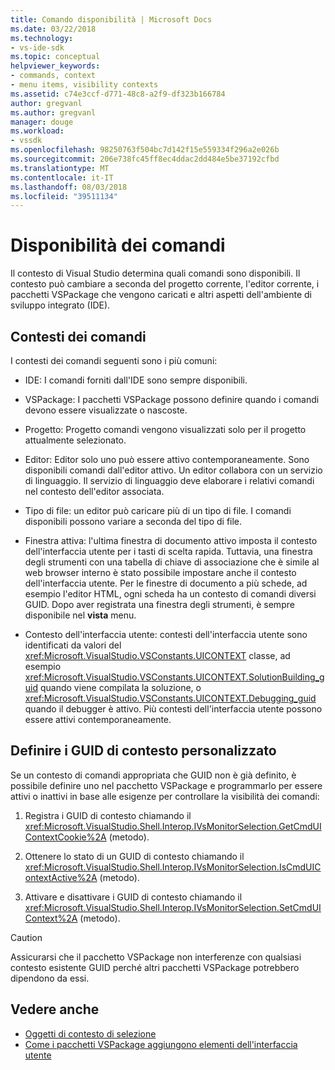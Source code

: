 ```yaml
---
title: Comando disponibilità | Microsoft Docs
ms.date: 03/22/2018
ms.technology:
- vs-ide-sdk
ms.topic: conceptual
helpviewer_keywords:
- commands, context
- menu items, visibility contexts
ms.assetid: c74e3ccf-d771-48c8-a2f9-df323b166784
author: gregvanl
ms.author: gregvanl
manager: douge
ms.workload:
- vssdk
ms.openlocfilehash: 98250763f504bc7d142f15e559334f296a2e026b
ms.sourcegitcommit: 206e738fc45ff8ec4ddac2dd484e5be37192cfbd
ms.translationtype: MT
ms.contentlocale: it-IT
ms.lasthandoff: 08/03/2018
ms.locfileid: "39511134"
---
```

# <a name="command-availability"></a>Disponibilità dei comandi

Il contesto di Visual Studio determina quali comandi sono disponibili. Il contesto può cambiare a seconda del progetto corrente, l'editor corrente, i pacchetti VSPackage che vengono caricati e altri aspetti dell'ambiente di sviluppo integrato (IDE).

## <a name="command-contexts"></a>Contesti dei comandi

I contesti dei comandi seguenti sono i più comuni:

- IDE: I comandi forniti dall'IDE sono sempre disponibili.

- VSPackage: I pacchetti VSPackage possono definire quando i comandi devono essere visualizzate o nascoste.

- Progetto: Progetto comandi vengono visualizzati solo per il progetto attualmente selezionato.

- Editor: Editor solo uno può essere attivo contemporaneamente. Sono disponibili comandi dall'editor attivo. Un editor collabora con un servizio di linguaggio. Il servizio di linguaggio deve elaborare i relativi comandi nel contesto dell'editor associata.

- Tipo di file: un editor può caricare più di un tipo di file. I comandi disponibili possono variare a seconda del tipo di file.

- Finestra attiva: l'ultima finestra di documento attivo imposta il contesto dell'interfaccia utente per i tasti di scelta rapida. Tuttavia, una finestra degli strumenti con una tabella di chiave di associazione che è simile al web browser interno è stato possibile impostare anche il contesto dell'interfaccia utente. Per le finestre di documento a più schede, ad esempio l'editor HTML, ogni scheda ha un contesto di comandi diversi GUID. Dopo aver registrata una finestra degli strumenti, è sempre disponibile nel **vista** menu.

- Contesto dell'interfaccia utente: contesti dell'interfaccia utente sono identificati da valori del <xref:Microsoft.VisualStudio.VSConstants.UICONTEXT> classe, ad esempio <xref:Microsoft.VisualStudio.VSConstants.UICONTEXT.SolutionBuilding_guid> quando viene compilata la soluzione, o <xref:Microsoft.VisualStudio.VSConstants.UICONTEXT.Debugging_guid> quando il debugger è attivo. Più contesti dell'interfaccia utente possono essere attivi contemporaneamente.

## <a name="define-custom-context-guids"></a>Definire i GUID di contesto personalizzato

Se un contesto di comandi appropriata che GUID non è già definito, è possibile definire uno nel pacchetto VSPackage e programmarlo per essere attivi o inattivi in base alle esigenze per controllare la visibilità dei comandi:

1.  Registra i GUID di contesto chiamando il <xref:Microsoft.VisualStudio.Shell.Interop.IVsMonitorSelection.GetCmdUIContextCookie%2A> (metodo).

2.  Ottenere lo stato di un GUID di contesto chiamando il <xref:Microsoft.VisualStudio.Shell.Interop.IVsMonitorSelection.IsCmdUIContextActive%2A> (metodo).

3.  Attivare e disattivare i GUID di contesto chiamando il <xref:Microsoft.VisualStudio.Shell.Interop.IVsMonitorSelection.SetCmdUIContext%2A> (metodo).
   
> [!CAUTION]
> Assicurarsi che il pacchetto VSPackage non interferenze con qualsiasi contesto esistente GUID perché altri pacchetti VSPackage potrebbero dipendono da essi.

## <a name="see-also"></a>Vedere anche

- [Oggetti di contesto di selezione](../../extensibility/internals/selection-context-objects.md)
- [Come i pacchetti VSPackage aggiungono elementi dell'interfaccia utente](../../extensibility/internals/how-vspackages-add-user-interface-elements.md)